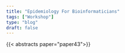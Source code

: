 ```yaml
---
title: "Epidemiology For Bioinformaticians"
tags: ["Workshop"]
type: "blog"
draft: false
---
```


{{< abstracts paper="paper43">}}


